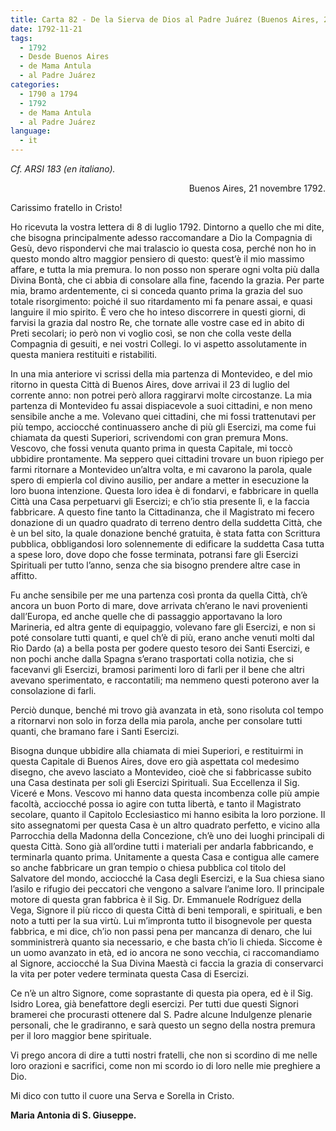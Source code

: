 ```yaml
---
title: Carta 82 - De la Sierva de Dios al Padre Juárez (Buenos Aires, 21 de noviembre de 1792).
date: 1792-11-21
tags:
  - 1792
  - Desde Buenos Aires
  - de Mama Antula
  - al Padre Juárez
categories:
  - 1790 a 1794
  - 1792
  - de Mama Antula
  - al Padre Juárez
language:
  - it
---
```

_Cf. ARSI 183 (en italiano)._

<div align="right">
Buenos Aires, 21 novembre 1792.
</div>

Carissimo fratello in Cristo!

Ho ricevuta la vostra lettera di 8 di luglio 1792. Dintorno a quello che mi dite, che bisogna principalmente adesso raccomandare a Dio la Compagnia di Gesù, devo rispondervi che mai tralascio io questa cosa, perché non ho in questo mondo altro maggior pensiero di questo: quest’è il mio massimo affare, e tutta la mia premura. Io non posso non sperare ogni volta più dalla Divina Bontà, che ci abbia di consolare alla fine, facendo la grazia. Per parte mia, bramo ardentemente, ci si conceda quanto prima la grazia del suo totale risorgimento: poiché il suo ritardamento mi fa penare assai, e quasi languire il mio spirito. È vero che ho inteso discorrere in questi giorni, di farvisi la grazia dal nostro Re, che tornate alle vostre case ed in abito di Preti secolari; io però non vi voglio così, se non che colla veste della Compagnia di gesuiti, e nei vostri Collegi. Io vi aspetto assolutamente in questa maniera restituiti e ristabiliti.

In una mia anteriore vi scrissi della mia partenza di Montevideo, e del mio ritorno in questa Città di Buenos Aires, dove arrivai il 23 di luglio del corrente anno:  non potrei però allora raggirarvi molte circostanze. La mia partenza di Montevideo fu assai dispiacevole a suoi cittadini, e non meno sensibile anche a me. Volevano quei cittadini, che mi fossi trattenutavi per più tempo, acciocché continuassero anche di più gli Esercizi, ma come fui chiamata da questi Superiori, scrivendomi con gran premura Mons. Vescovo, che fossi venuta quanto prima in questa Capitale, mi toccò ubbidire prontamente. Ma seppero quei cittadini trovare un buon ripiego per farmi ritornare a Montevideo un’altra volta, e mi cavarono la parola, quale spero di empierla col divino ausilio, per andare a metter in esecuzione la loro buona intenzione. Questa loro idea è di fondarvi, e fabbricare in quella Città una Casa perpetuarvi gli Esercizi; e ch’io stia presente lì, e la faccia fabbricare. A questo fine tanto la Cittadinanza, che il Magistrato mi fecero donazione di un quadro quadrato di terreno dentro della suddetta Città, che è un bel sito, la quale donazione benché gratuita, è stata fatta con Scrittura pubblica, obbligandosi loro solennemente di edificare la suddetta Casa tutta a spese loro, dove dopo che fosse terminata, potransi fare gli Esercizi Spirituali per tutto l’anno, senza che sia bisogno prendere altre case in affitto.

Fu anche sensibile per me una partenza così pronta da quella Città, ch’è ancora un buon Porto di mare, dove arrivata ch’erano le navi provenienti dall’Europa, ed anche  quelle che di passaggio apportavano la loro Marineria, ed altra gente di equipaggio, volevano fare gli Esercizi, e non si poté consolare tutti quanti, e quel ch’è di più, erano anche venuti molti dal Rio Dardo (a) a bella posta per godere questo tesoro dei Santi Esercizi, e non pochi anche dalla Spagna s’erano trasportati colla notizia, che si facevanvi gli Esercizi, bramosi parimenti loro di farli per il bene che altri avevano sperimentato, e raccontatili; ma nemmeno questi poterono aver la consolazione di farli.

Perciò dunque, benché mi trovo già avanzata in età, sono risoluta col tempo a ritornarvi non solo in forza della mia parola, anche per consolare tutti quanti, che bramano fare i Santi Esercizi.

Bisogna dunque ubbidire alla chiamata di miei Superiori, e restituirmi in questa Capitale di Buenos Aires, dove ero già aspettata col medesimo disegno, che avevo lasciato a Montevideo, cioè che si fabbricasse subito una Casa destinata per soli gli Esercizi Spirituali. Sua Eccellenza il Sig. Viceré e Mons. Vescovo mi hanno data questa incombenza colle più ampie facoltà, acciocché possa io agire con tutta libertà, e tanto il Magistrato secolare, quanto il Capitolo Ecclesiastico mi hanno esibita la loro porzione. Il sito assegnatomi per questa Casa è un altro quadrato perfetto, e vicino alla Parrocchia della Madonna della Concezione, ch’è uno dei luoghi principali di questa Città. Sono già all’ordine tutti i materiali per andarla fabbricando, e terminarla quanto prima. Unitamente a questa Casa e contigua alle camere so anche fabbricare un gran tempio o chiesa pubblica col titolo del Salvatore del mondo, acciocché la Casa degli Esercizi, e la Sua chiesa siano l’asilo e rifugio dei peccatori che vengono a salvare l’anime loro. Il principale motore di questa gran fabbrica è il Sig. Dr. Emmanuele Rodríguez della Vega, Signore il più ricco di questa Città di beni temporali, e spirituali, e ben noto a tutti per la sua virtù. Lui m’impronta tutto il bisognevole per questa fabbrica, e mi dice, ch’io non passi pena per mancanza di denaro, che lui somministrerà quanto sia necessario, e che basta ch’io li chieda. Siccome è un uomo avanzato in età, ed io ancora ne sono vecchia, ci raccomandiamo al Signore, acciocché la Sua Divina Maestà ci faccia la grazia di conservarci la vita per poter vedere terminata questa Casa di Esercizi.

Ce n’è un altro Signore, come soprastante di questa pia opera, ed è il Sig. Isidro Lorea, già benefattore degli esercizi. Per tutti due questi Signori bramerei che procurasti ottenere dal S. Padre alcune Indulgenze plenarie personali, che le gradiranno, e sarà questo un segno della nostra premura per il loro maggior bene spirituale.

Vi prego ancora di dire a tutti nostri fratelli, che non si scordino di me nelle loro orazioni e sacrifici, come non mi scordo io di loro nelle mie preghiere a Dio.

Mi dico con tutto il cuore una Serva e Sorella in Cristo.

__Maria Antonia di S. Giuseppe.__
